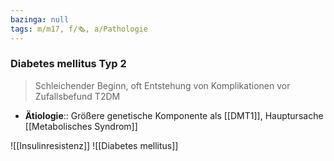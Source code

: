 ```yaml
---
bazinga: null
tags: m/m17, f/🗞️, a/Pathologie
---
```

### Diabetes mellitus Typ 2
> Schleichender Beginn, oft Entstehung von Komplikationen vor Zufallsbefund T2DM
- **Ätiologie**:: Größere genetische Komponente als [[DMT1]], Hauptursache [[Metabolisches Syndrom]]

![[Insulinresistenz]]
![[Diabetes mellitus]]